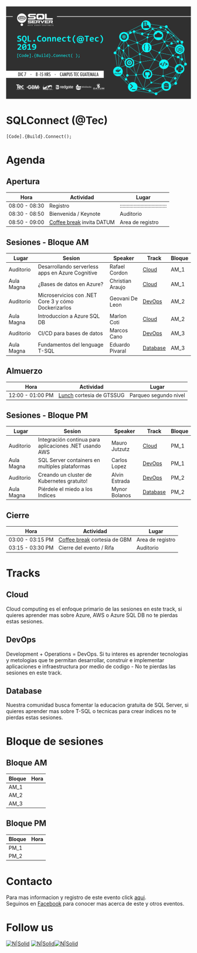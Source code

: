 ![Header](images/header.jpg)
# SQLConnect (@Tec)
```
[Code].{Build}.Connect();
```
# Agenda
## Apertura
Hora | Actividad | Lugar
--- | --- | ---
08:00 - 08:30 | Registro | ::::::::::::::::::::::::::::::::::
08:30 - 08:50 | Bienvenida / Keynote | Auditorio
08:50 - 09:00 | [Coffee break](#Comida) invita DATUM | Area de registro

## Sesiones - Bloque AM
Lugar | Sesion | Speaker | Track | Bloque
--- | --- | --- | --- | ---
Auditorio | Desarrollando serverless apps en Azure Cognitive | Rafael Cordon |[Cloud](#Cloud) | AM_1
Aula Magna | ¿Bases de datos en Azure? | Christian Araujo | [Cloud](#Cloud) | AM_1
Auditorio | Microservicios con .NET Core 3 y cómo Dockerizarlos | Geovani De Leon | [DevOps](#DevOps) | AM_2
Aula Magna | Introduccion a Azure SQL DB | Marlon Coti | [Cloud](#Cloud) | AM_2
Auditorio | CI/CD para bases de datos | Marcos Cano | [DevOps](#DevOps) | AM_3
Aula Magna| Fundamentos del lenguage T-SQL | Eduardo Pivaral | [Database](#Database) | AM_3

## Almuerzo
Hora | Actividad | Lugar
--- | --- | ---
12:00 - 01:00 PM | [Lunch](#Comida) cortesia de GTSSUG | Parqueo segundo nivel

## Sesiones - Bloque PM
Lugar | Sesion | Speaker | Track | Bloque
--- | --- | --- | --- | ---
Auditorio |Integración continua para aplicaciones .NET usando  AWS |  Mauro Jutzutz |[Cloud](#Cloud) | PM_1
Aula Magna | SQL Server containers en multiples plataformas | Carlos Lopez | [DevOps](#DevOps) | PM_1
Auditorio | Creando un cluster de Kubernetes gratuito! | Alvin Estrada | [DevOps](#DevOps) | PM_2
Aula Magna | Piérdele el miedo a los Indices | Mynor Bolanos | [Database](#Database) | PM_2

## Cierre
Hora | Actividad | Lugar
--- | --- | ---
03:00 - 03:15 PM | [Coffee break](#Comida) cortesia de GBM | Area de registro
03:15 - 03:30 PM | Cierre del evento / Rifa | Auditorio

# Tracks
## Cloud
Cloud computing es el enfoque primario de las sesiones en este track, si quieres aprender mas sobre Azure, AWS o Azure SQL DB no te pierdas estas sesiones.

## DevOps
Development + Operations = DevOps. Si tu interes es aprender tecnologias y metologias que te permitan desarrollar, construir e implementar aplicaciones e infraestructura por medio de codigo - No te pierdas las sesiones en este track.

## Database
Nuestra comunidad busca fomentar la educacion gratuita de SQL Server, si quieres aprender mas sobre T-SQL o tecnicas para crear indices no te pierdas estas sesiones.

# Bloque de sesiones
## Bloque AM
Bloque | Hora 
--- | --- |
AM_1 |
AM_2 |
AM_3 |

## Bloque PM
Bloque | Hora 
--- | --- |
PM_1 |
PM_2 |

# Contacto
Para mas informacion y registro de este evento click [aqui](https://sqlconnect_2019.eventbrite.com).  
Seguinos en [Facebook](https://www.facebook.com/groups/gtssug/) para conocer mas acerca de este y otros eventos.

# Follow us
[![N|Solid](http://dbamastery.com/wp-content/uploads/2018/08/if_twitter_circle_color_107170.png)](https://twitter.com/gtssug) [![N|Solid](http://dbamastery.com/wp-content/uploads/2018/08/if_github_circle_black_107161.png)](https://github.com/GTSSUG)[![N|Solid](http://dbamastery.com/wp-content/uploads/2018/08/if_browser_1055104.png)](https://www.facebook.com/groups/gtssug/)
